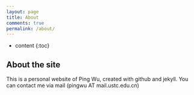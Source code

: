 ```yaml
---
layout: page
title: About
comments: true
permalink: /about/
---
```


* content
{:toc}

## About the site
This is a personal website of Ping Wu, created with github and jekyll. 
You can contact me via mail (pingwu AT mail.ustc.edu.cn)


